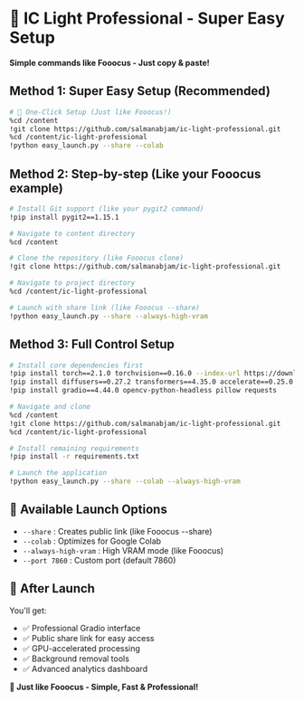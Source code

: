 # 🚀 IC Light Professional - Super Easy Setup

**Simple commands like Fooocus - Just copy & paste!**

## Method 1: Super Easy Setup (Recommended)

```bash
# 🎯 One-Click Setup (Just like Fooocus!)
%cd /content
!git clone https://github.com/salmanabjam/ic-light-professional.git
%cd /content/ic-light-professional
!python easy_launch.py --share --colab
```

## Method 2: Step-by-step (Like your Fooocus example)

```bash
# Install Git support (like your pygit2 command)
!pip install pygit2==1.15.1

# Navigate to content directory
%cd /content

# Clone the repository (like Fooocus clone)
!git clone https://github.com/salmanabjam/ic-light-professional.git

# Navigate to project directory
%cd /content/ic-light-professional

# Launch with share link (like Fooocus --share)
!python easy_launch.py --share --always-high-vram
```

## Method 3: Full Control Setup

```bash
# Install core dependencies first
!pip install torch==2.1.0 torchvision==0.16.0 --index-url https://download.pytorch.org/whl/cu121
!pip install diffusers==0.27.2 transformers==4.35.0 accelerate==0.25.0
!pip install gradio==4.44.0 opencv-python-headless pillow requests

# Navigate and clone
%cd /content
!git clone https://github.com/salmanabjam/ic-light-professional.git
%cd /content/ic-light-professional

# Install remaining requirements
!pip install -r requirements.txt

# Launch the application
!python easy_launch.py --share --colab --always-high-vram
```

## 🎯 Available Launch Options

- `--share` : Creates public link (like Fooocus --share)
- `--colab` : Optimizes for Google Colab
- `--always-high-vram` : High VRAM mode (like Fooocus)
- `--port 7860` : Custom port (default 7860)

## 🌟 After Launch

You'll get:
- ✅ Professional Gradio interface
- ✅ Public share link for easy access
- ✅ GPU-accelerated processing
- ✅ Background removal tools
- ✅ Advanced analytics dashboard

**🎉 Just like Fooocus - Simple, Fast & Professional!**
